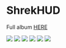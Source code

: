 # ShrekHUD

Full album [HERE](../screenshots/showcase.md)

![](../screenshots/01_Main_Menu.jpg?raw=true)
![](../screenshots/09_Loadouts_GIF.gif?raw=true)
![](../screenshots/21_Health_Buff.jpg?raw=true)
![](../screenshots/22_Health_Ammo_Low.jpg?raw=true)
![](../screenshots/23_Ubercharge.jpg?raw=true)
![](../screenshots/24_Scoreboard.jpg?raw=true)
